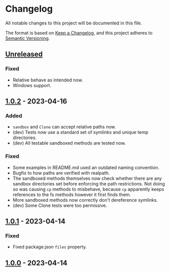 # Changelog

All notable changes to this project will be documented in this file.

The format is based on [Keep a Changelog](https://keepachangelog.com/en/1.0.0/),
and this project adheres to [Semantic Versioning](https://semver.org/spec/v2.0.0.html).


## [Unreleased]

### Fixed

- Relative behave as intended now.
- Windows support.


## [1.0.2] - 2023-04-16

### Added

- `sandbox` and `Clone` can accept relative paths now.
- (dev) Tests now use a standard set of symlinks and unique temp directories.
- (dev) All testable sandboxed methods are tested now.

### Fixed

- Some examples in README.md used an outdated naming convention.
- Bugfix to how paths are verified with realpath.
- The sandboxed methods themselves now check whether there are any sandbox directories set before enforcing the path restrictions. Not doing so was causing `cp` methods to misbehave, because `cp` apparently keeps references to the fs methods however it first finds them.
- More sandboxed methods now correctly don't dereference symlinks.
- (dev) Some Clone tests were too permissive.


## [1.0.1] - 2023-04-14

### Fixed

- Fixed package.json `files` property.


## [1.0.0] - 2023-04-14

[unreleased]: https://github.com/thomasperi/sandbox-clone/compare/v1.0.2...HEAD
[1.0.2]: https://github.com/thomasperi/sandbox-clone/compare/v1.0.1...v1.0.2
[1.0.1]: https://github.com/thomasperi/sandbox-clone/compare/v1.0.0...v1.0.1
[1.0.0]: https://github.com/thomasperi/sandbox-clone/releases/tag/v1.0.0
